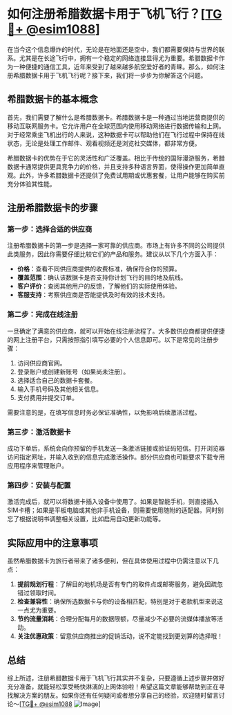# 如何注册希腊数据卡用于飞机飞行？[[TG💪+ @esim1088](https://t.me/s/esim1088)]

在当今这个信息爆炸的时代，无论是在地面还是空中，我们都需要保持与世界的联系。尤其是在长途飞行中，拥有一个稳定的网络连接显得尤为重要。希腊数据卡作为一种便捷的通信工具，近年来受到了越来越多航空爱好者的青睐。那么，如何注册希腊数据卡用于飞机飞行呢？接下来，我们将一步步为你解答这个问题。

## 希腊数据卡的基本概念

首先，我们需要了解什么是希腊数据卡。希腊数据卡是一种通过当地运营商提供的移动互联网服务卡。它允许用户在全球范围内使用移动网络进行数据传输和上网。对于经常乘坐飞机出行的人来说，这种数据卡可以帮助他们在飞行过程中保持在线状态，无论是处理工作邮件、观看视频还是浏览社交媒体，都非常方便。

希腊数据卡的优势在于它的灵活性和广泛覆盖。相比于传统的国际漫游服务，希腊数据卡通常提供更具竞争力的价格，并且支持多种语言界面，使得操作更加简单直观。此外，许多希腊数据卡还提供了免费试用期或优惠套餐，让用户能够在购买前充分体验其性能。

## 注册希腊数据卡的步骤

### 第一步：选择合适的供应商

注册希腊数据卡的第一步是选择一家可靠的供应商。市场上有许多不同的公司提供此类服务，因此你需要仔细比较它们的产品和服务。建议从以下几个方面入手：

- **价格**：查看不同供应商提供的收费标准，确保符合你的预算。
- **覆盖范围**：确认该数据卡是否支持你计划飞行的目的地及航线。
- **客户评价**：查阅其他用户的反馈，了解他们的实际使用体验。
- **客服支持**：考察供应商是否能提供及时有效的技术支持。

### 第二步：完成在线注册

一旦确定了满意的供应商，就可以开始在线注册流程了。大多数供应商都提供便捷的网上注册平台，只需按照指引填写必要的个人信息即可。以下是常见的注册步骤：

1. 访问供应商官网。
2. 登录账户或创建新账号（如果尚未注册）。
3. 选择适合自己的数据卡套餐。
4. 输入手机号码及其他相关信息。
5. 支付费用并提交订单。

需要注意的是，在填写信息时务必保证准确性，以免影响后续激活过程。

### 第三步：激活数据卡

成功下单后，系统会向你预留的手机发送一条激活链接或验证码短信。打开浏览器访问指定网址，并输入收到的信息完成激活操作。部分供应商也可能要求下载专用应用程序来管理账户。

### 第四步：安装与配置

激活完成后，就可以将数据卡插入设备中使用了。如果是智能手机，则直接插入SIM卡槽；如果是平板电脑或其他非手机设备，则需要使用随附的适配器。同时别忘了根据说明书调整相关设置，比如启用自动更新功能等。

## 实际应用中的注意事项

虽然希腊数据卡为旅行者带来了诸多便利，但在具体使用过程中仍需注意以下几点：

1. **提前规划行程**：了解目的地机场是否有专门的取件点或邮寄服务，避免因疏忽错过领取时间。
2. **检查兼容性**：确保所选数据卡与你的设备相匹配，特别是对于老款机型来说这一点尤为重要。
3. **节约流量消耗**：合理分配每月的数据限额，尽量减少不必要的流媒体播放等活动。
4. **关注优惠政策**：留意供应商推出的促销活动，说不定能找到更划算的选择哦！

## 总结

综上所述，注册希腊数据卡用于飞机飞行其实并不复杂，只要遵循上述步骤并做好充分准备，就能轻松享受畅快淋漓的上网体验啦！希望这篇文章能够帮助到正在寻找解决方案的朋友。如果你还有任何疑问或者想分享自己的经验，欢迎随时留言讨论～[[TG💪+ @esim1088](https://t.me/s/esim1088) ![Image](https://i.postimg.cc/4NQfJmqS/Snipaste-2025-05-13-00-14-12.png)]